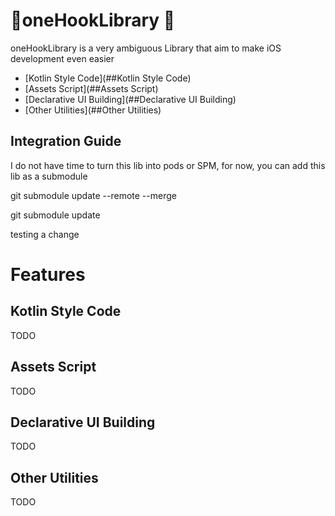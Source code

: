 # 🦅oneHookLibrary 🦅

oneHookLibrary is a very ambiguous Library that aim to make iOS development even easier

- [Kotlin Style Code](##Kotlin Style Code)
- [Assets Script](##Assets Script)
- [Declarative UI Building](##Declarative UI Building)
- [Other Utilities](##Other Utilities)

## Integration Guide

I do not have time to turn this lib into pods or SPM, for now, you can add this lib as a submodule

git submodule update --remote --merge

git submodule update

testing a change

# Features

## Kotlin Style Code

TODO

## Assets Script

TODO

## Declarative UI Building

TODO

## Other Utilities

TODO
